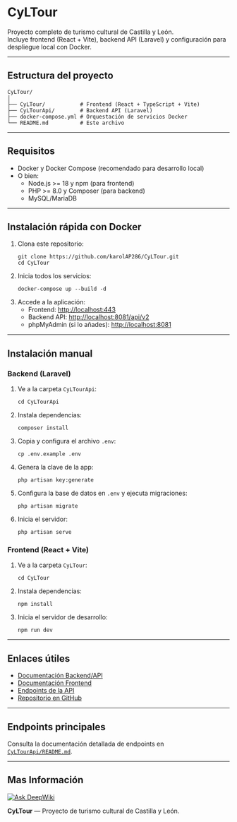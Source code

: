 # CyLTour

Proyecto completo de turismo cultural de Castilla y León.  
Incluye frontend (React + Vite), backend API (Laravel) y configuración para despliegue local con Docker.

---

## Estructura del proyecto

```
CyLTour/
│
├── CyLTour/           # Frontend (React + TypeScript + Vite)
├── CyLTourApi/        # Backend API (Laravel)
├── docker-compose.yml # Orquestación de servicios Docker
└── README.md          # Este archivo
```

---

## Requisitos

- Docker y Docker Compose (recomendado para desarrollo local)
- O bien:
  - Node.js >= 18 y npm (para frontend)
  - PHP >= 8.0 y Composer (para backend)
  - MySQL/MariaDB

---

## Instalación rápida con Docker

1. Clona este repositorio:
    ```
    git clone https://github.com/karolAP286/CyLTour.git
    cd CyLTour
    ```
2. Inicia todos los servicios:
    ```
    docker-compose up --build -d
    ```
3. Accede a la aplicación:
    - Frontend: [http://localhost:443](http://localhost:443)
    - Backend API: [http://localhost:8081/api/v2](http://localhost:8081/api/v2)
    - phpMyAdmin (si lo añades): [http://localhost:8081](http://localhost:8081)

---

## Instalación manual

### Backend (Laravel)

1. Ve a la carpeta `CyLTourApi`:
    ```
    cd CyLTourApi
    ```
2. Instala dependencias:
    ```
    composer install
    ```
3. Copia y configura el archivo `.env`:
    ```
    cp .env.example .env
    ```
4. Genera la clave de la app:
    ```
    php artisan key:generate
    ```
5. Configura la base de datos en `.env` y ejecuta migraciones:
    ```
    php artisan migrate
    ```
6. Inicia el servidor:
    ```
    php artisan serve
    ```

### Frontend (React + Vite)

1. Ve a la carpeta `CyLTour`:
    ```
    cd CyLTour
    ```
2. Instala dependencias:
    ```
    npm install
    ```
3. Inicia el servidor de desarrollo:
    ```
    npm run dev
    ```

---

## Enlaces útiles

- [Documentación Backend/API](./CyLTourApi/README.md)
- [Documentación Frontend](./CyLTour/README.md)
- [Endpoints de la API](./CyLTourApi/README.md#endpoints-de-usuario)
- [Repositorio en GitHub](https://github.com/karolAP286/CyLTour)

---

## Endpoints principales

Consulta la documentación detallada de endpoints en [`CyLTourApi/README.md`](./CyLTourApi/README.md).

---
## Mas Información

[![Ask DeepWiki](https://deepwiki.com/badge.svg)](https://deepwiki.com/karolAP286/CyLTour)


**CyLTour** — Proyecto de turismo cultural de Castilla y León.

